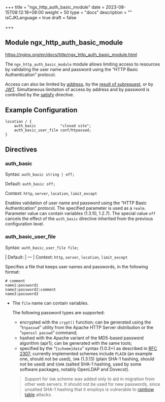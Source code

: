 +++
title = "ngx_http_auth_basic_module"
date = 2023-08-15T08:12:18+08:00
weight = 50
type = "docs"
description = ""
isCJKLanguage = true
draft = false

+++

## Module ngx_http_auth_basic_module

https://nginx.org/en/docs/http/ngx_http_auth_basic_module.html



The `ngx_http_auth_basic_module` module allows limiting access to resources by validating the user name and password using the “HTTP Basic Authentication” protocol.

Access can also be limited by [address](https://nginx.org/en/docs/http/ngx_http_access_module.html), by the [result of subrequest](https://nginx.org/en/docs/http/ngx_http_auth_request_module.html), or by [JWT](https://nginx.org/en/docs/http/ngx_http_auth_jwt_module.html). Simultaneous limitation of access by address and by password is controlled by the [satisfy](https://nginx.org/en/docs/http/ngx_http_core_module.html#satisfy) directive.



## Example Configuration



```
location / {
    auth_basic           "closed site";
    auth_basic_user_file conf/htpasswd;
}
```





## Directives



### auth_basic

  Syntax:  `auth_basic string | off;`

  Default: `auth_basic off;`

  Context: `http`, `server`, `location`, `limit_except`


Enables validation of user name and password using the “HTTP Basic Authentication” protocol. The specified parameter is used as a `realm`. Parameter value can contain variables (1.3.10, 1.2.7). The special value `off` cancels the effect of the `auth_basic` directive inherited from the previous configuration level.



### auth_basic_user_file

  Syntax:  `auth_basic_user_file file;`

| Default: | —                                            |
  Context: `http`, `server`, `location`, `limit_except`


Specifies a file that keeps user names and passwords, in the following format:

```
# comment
name1:password1
name2:password2:comment
name3:password3
```

- The `file` name can contain variables.

  The following password types are supported:

  - encrypted with the `crypt()` function; can be generated using the “`htpasswd`” utility from the Apache HTTP Server distribution or the “`openssl passwd`” command;
  - hashed with the Apache variant of the MD5-based password algorithm (apr1); can be generated with the same tools;
  - specified by the “`{scheme}data`” syntax (1.0.3+) as described in [RFC 2307](https://datatracker.ietf.org/doc/html/rfc2307#section-5.3); currently implemented schemes include `PLAIN` (an example one, should not be used), `SHA` (1.3.13) (plain SHA-1 hashing, should not be used) and `SSHA` (salted SHA-1 hashing, used by some software packages, notably OpenLDAP and Dovecot).

  > Support for `SHA` scheme was added only to aid in migration from other web servers. It should not be used for new passwords, since unsalted SHA-1 hashing that it employs is vulnerable to [rainbow table](http://en.wikipedia.org/wiki/Rainbow_attack) attacks.